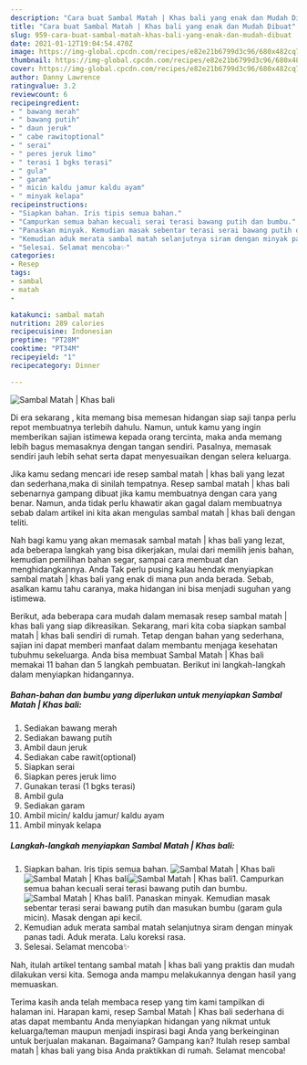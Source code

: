 ```yaml
---
description: "Cara buat Sambal Matah | Khas bali yang enak dan Mudah Dibuat"
title: "Cara buat Sambal Matah | Khas bali yang enak dan Mudah Dibuat"
slug: 959-cara-buat-sambal-matah-khas-bali-yang-enak-dan-mudah-dibuat
date: 2021-01-12T19:04:54.470Z
image: https://img-global.cpcdn.com/recipes/e82e21b6799d3c96/680x482cq70/sambal-matah-khas-bali-foto-resep-utama.jpg
thumbnail: https://img-global.cpcdn.com/recipes/e82e21b6799d3c96/680x482cq70/sambal-matah-khas-bali-foto-resep-utama.jpg
cover: https://img-global.cpcdn.com/recipes/e82e21b6799d3c96/680x482cq70/sambal-matah-khas-bali-foto-resep-utama.jpg
author: Danny Lawrence
ratingvalue: 3.2
reviewcount: 6
recipeingredient:
- " bawang merah"
- " bawang putih"
- " daun jeruk"
- " cabe rawitoptional"
- " serai"
- " peres jeruk limo"
- " terasi 1 bgks terasi"
- " gula"
- " garam"
- " micin kaldu jamur kaldu ayam"
- " minyak kelapa"
recipeinstructions:
- "Siapkan bahan. Iris tipis semua bahan."
- "Campurkan semua bahan kecuali serai terasi bawang putih dan bumbu."
- "Panaskan minyak. Kemudian masak sebentar terasi serai bawang putih dan masukan bumbu (garam gula micin). Masak dengan api kecil."
- "Kemudian aduk merata sambal matah selanjutnya siram dengan minyak panas tadi. Aduk merata. Lalu koreksi rasa."
- "Selesai. Selamat mencoba✨"
categories:
- Resep
tags:
- sambal
- matah
- 

katakunci: sambal matah  
nutrition: 289 calories
recipecuisine: Indonesian
preptime: "PT28M"
cooktime: "PT34M"
recipeyield: "1"
recipecategory: Dinner

---
```



![Sambal Matah | Khas bali](https://img-global.cpcdn.com/recipes/e82e21b6799d3c96/680x482cq70/sambal-matah-khas-bali-foto-resep-utama.jpg)

Di era  sekarang , kita memang bisa memesan hidangan siap saji tanpa perlu repot membuatnya terlebih dahulu. Namun, untuk kamu yang ingin memberikan sajian istimewa kepada orang tercinta, maka anda memang lebih bagus memasaknya dengan tangan sendiri. Pasalnya, memasak sendiri jauh lebih sehat serta dapat menyesuaikan dengan selera keluarga.

Jika kamu sedang mencari ide resep sambal matah | khas bali yang lezat dan sederhana,maka di sinilah tempatnya. Resep sambal matah | khas bali  sebenarnya gampang dibuat jika kamu membuatnya dengan cara yang benar. Namun, anda tidak perlu khawatir akan gagal dalam membuatnya 
sebab dalam artikel ini kita akan mengulas sambal matah | khas bali dengan teliti.  



Nah bagi kamu yang akan memasak sambal matah | khas bali yang lezat, ada beberapa langkah yang bisa dikerjakan, mulai dari memilih jenis bahan, kemudian pemilihan bahan segar, sampai cara membuat dan menghidangkannya. Anda Tak perlu pusing kalau hendak menyiapkan sambal matah | khas bali yang enak di mana pun anda berada. Sebab, asalkan kamu  tahu caranya, maka hidangan ini bisa menjadi suguhan yang istimewa.

Berikut, ada beberapa cara mudah dalam memasak resep sambal matah | khas bali yang siap dikreasikan. Sekarang, mari kita coba siapkan sambal matah | khas bali sendiri di rumah. Tetap dengan bahan yang sederhana, sajian ini dapat memberi manfaat dalam membantu menjaga kesehatan tubuhmu sekeluarga. Anda bisa membuat Sambal Matah | Khas bali memakai 11 bahan dan 5 langkah pembuatan. Berikut ini langkah-langkah dalam menyiapkan hidangannya.

<!--inarticleads1-->

##### Bahan-bahan dan bumbu yang diperlukan untuk menyiapkan Sambal Matah | Khas bali:

1. Sediakan  bawang merah
1. Sediakan  bawang putih
1. Ambil  daun jeruk
1. Sediakan  cabe rawit(optional)
1. Siapkan  serai
1. Siapkan  peres jeruk limo
1. Gunakan  terasi (1 bgks terasi)
1. Ambil  gula
1. Sediakan  garam
1. Ambil  micin/ kaldu jamur/ kaldu ayam
1. Ambil  minyak kelapa




<!--inarticleads2-->

##### Langkah-langkah menyiapkan Sambal Matah | Khas bali:

1. Siapkan bahan. Iris tipis semua bahan.
<img src="https://img-global.cpcdn.com/steps/1256ec54d529b4c6/160x128cq70/sambal-matah-khas-bali-langkah-memasak-1-foto.jpg" alt="Sambal Matah | Khas bali"><img src="https://img-global.cpcdn.com/steps/87642cb3922427df/160x128cq70/sambal-matah-khas-bali-langkah-memasak-1-foto.jpg" alt="Sambal Matah | Khas bali"><img src="https://img-global.cpcdn.com/steps/604cab63674cd66b/160x128cq70/sambal-matah-khas-bali-langkah-memasak-1-foto.jpg" alt="Sambal Matah | Khas bali">1. Campurkan semua bahan kecuali serai terasi bawang putih dan bumbu.
<img src="https://img-global.cpcdn.com/steps/9c8e913a4e6985c4/160x128cq70/sambal-matah-khas-bali-langkah-memasak-2-foto.jpg" alt="Sambal Matah | Khas bali">1. Panaskan minyak. Kemudian masak sebentar terasi serai bawang putih dan masukan bumbu (garam gula micin). Masak dengan api kecil.
1. Kemudian aduk merata sambal matah selanjutnya siram dengan minyak panas tadi. Aduk merata. Lalu koreksi rasa.
1. Selesai. Selamat mencoba✨




Nah, itulah artikel tentang  sambal matah | khas bali  yang praktis dan mudah dilakukan versi kita. Semoga anda mampu melakukannya dengan hasil yang memuaskan. 

Terima kasih anda telah membaca resep yang tim kami tampilkan di halaman ini. Harapan kami, resep  Sambal Matah | Khas bali sederhana di atas dapat membantu Anda menyiapkan hidangan yang nikmat untuk keluarga/teman maupun menjadi inspirasi bagi Anda yang berkeinginan untuk berjualan makanan. Bagaimana? Gampang kan? Itulah resep sambal matah | khas bali yang bisa Anda praktikkan di rumah. Selamat mencoba!

